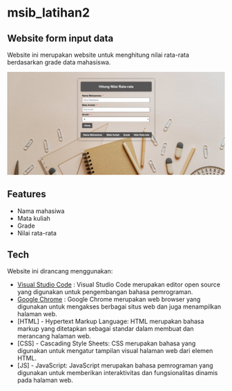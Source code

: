 # msib_latihan2

## Website form input data

Website ini merupakan website untuk menghitung nilai rata-rata berdasarkan grade data mahasiswa.

<p align="center"><img src="Image/Picture1.jpg" width="600px" alt="Laravel Logo"></a></p>

## Features

- Nama mahasiwa
- Mata kuliah
- Grade
- Nilai rata-rata

## Tech

Website ini dirancang menggunakan:

- [Visual Studio Code](https://code.visualstudio.com/docs/editor/vscode-web) : Visual Studio Code merupakan editor open source yang digunakan untuk pengembangan bahasa pemrograman.
- [Google Chrome](https://www.google.com/intl/id_id/chrome/) : Google Chrome merupakan web browser yang digunakan untuk mengakses berbagai situs web dan juga menampilkan halaman web.
- [HTML] - Hypertext Markup Language: HTML merupakan bahasa markup yang ditetapkan sebagai standar dalam membuat dan merancang halaman web.
- [CSS] - Cascading Style Sheets: CSS merupakan bahasa yang digunakan untuk mengatur tampilan visual halaman web dari elemen HTML.
- [JS] - JavaScript: JavaScript merupakan bahasa pemrograman yang digunakan untuk memberikan interaktivitas dan fungsionalitas dinamis pada halaman web.

